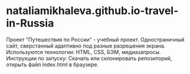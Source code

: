 # nataliamikhaleva.github.io-travel-in-Russia
Проект "Путешествия по России" - учебный проект. Одностраничный сайт, сверстанный адаптивно под разные разрешения экрана.
Используются технологии: HTML, CSS, БЭМ, медиазапросы.
Инструкции по запуску: Скачать или склонировать репозиторий, открыть файл index.html в браузере.

